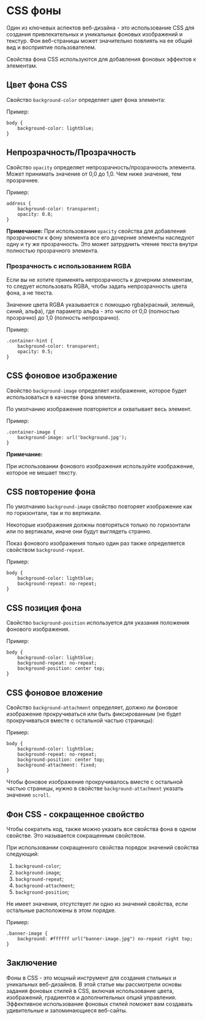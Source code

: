 # CSS фоны

Один из ключевых аспектов веб-дизайна - это использование CSS для создания привлекательных и уникальных фоновых изображений и текстур. Фон веб-страницы может значительно повлиять на ее общий вид и восприятие пользователем.

Свойства фона CSS используются для добавления фоновых эффектов к элементам.

## Цвет фона CSS

Свойство ``background-color`` определяет цвет фона элемента:

Пример:

```
body {
    background-color: lightblue;
}
```

## Непрозрачность/Прозрачность

Свойство ``opacity`` определяет непрозрачность/прозрачность элемента. Может принимать значение от 0,0 до 1,0. Чем ниже значение, тем прозрачнее.

Пример:

```
address {
    background-color: transparent;
    opacity: 0.8;
}
```

**Примечание:** При использовании ``opacity`` свойства для добавления прозрачности к фону элемента все его дочерние элементы наследуют одну и ту же прозрачность. Это может затруднить чтение текста внутри полностью прозрачного элемента.

### Прозрачность с использованием RGBA

Если вы не хотите применять непрозрачность к дочерним элементам, то следует использовать RGBA, чтобы задать непрозрачность цвета фона, а не текста.

Значение цвета RGBA указывается с помощью rgba(красный, зеленый, синий, альфа), где параметр альфа - это число от 0,0 (полностью прозрачно) до 1,0 (полность непрозрачно).

Пример:

```
.container-hint {
    background-color: transparent;
    opacity: 0.5;
}
```

## CSS фоновое изображение

Свойство ``background-image`` определяет изображение, которое будет использоваться в качестве фона элемента.

По умолчанию изображение повторяется и охватывает весь элемент.

Пример:

```
.container-image {
    background-image: url('background.jpg');
}
```

**Примечание:**

При использовании фонового изображения используйте изображение, которое не мешает тексту.

## CSS повторение фона

По умолчанию ``background-image`` свойство повторяет изображение как по горизонтали, так и по вертикали.

Некоторые изображения должны повторяться только по горизонтали или по вертикали, иначе они будут выглядеть странно.

Показ фонового изображения только один раз также определяется свойством ``background-repeat``.

Пример:

```
body {
    background-color: lightblue;
    background-repeat: no-repeat;
}
```

## CSS позиция фона

Свойство ``background-position`` используется для указания положения фонового изображения.

Пример:

```
body {
    background-color: lightblue;
    background-repeat: no-repeat;
    background-position: center top;
}
```

## CSS фоновое вложение

Свойство ``background-attachment`` определяет, должно ли фоновое изображение прокручиваться или быть фиксированным (не будет прокручиваться вместе с остальной частью страницы):

Пример:

```
body {
    background-color: lightblue;
    background-repeat: no-repeat;
    background-position: center top;
    background-attachment: fixed;
}
```

Чтобы фоновое изображение прокручивалось вместе с остальной частью страницы, нужно в свойстве ``background-attachment`` указать значение ``scroll``.

## Фон CSS - сокращенное свойство

Чтобы сократить код, также можно указать все свойства фона в одном свойстве. Это называется сокращенным свойством.

При использовании сокращенного свойства порядок значений свойства следующий:

1. ``background-color``;
2. ``background-image``;
3. ``background-repeat``;
4. ``background-attachment``;
5. ``background-position``;

Не имеет значения, отсутствует ли одно из значений свойства, если остальные расположены в этом порядке.

Пример:

```
.banner-image {
    background: #ffffff url("banner-image.jpg") no-repeat right top;
}
```

## Заключение

Фоны в CSS - это мощный инструмент для создания стильных и уникальных веб-дизайнов. В этой статье мы рассмотрели основы задания фоновых стилей в CSS, включая использование цвета, изображений, градиентов и дополнительных опций управления. Эффективное использование фоновых стилей поможет вам создавать удивительные и запоминающиеся веб-сайты.